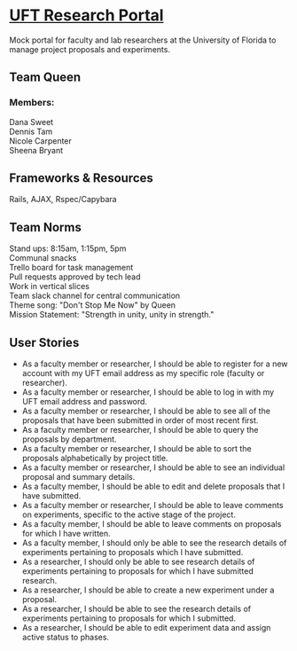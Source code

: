 # [UFT Research Portal](https://uft-research-portal.herokuapp.com)

Mock portal for faculty and lab researchers at the University of Florida to manage project proposals and experiments.

## Team Queen
### Members:
Dana Sweet   
Dennis Tam   
Nicole Carpenter   
Sheena Bryant   


## Frameworks & Resources

Rails, AJAX, Rspec/Capybara

## Team Norms

Stand ups: 8:15am, 1:15pm, 5pm   
Communal snacks   
Trello board for task management   
Pull requests approved by tech lead   
Work in vertical slices   
Team slack channel for central communication   
Theme song: "Don't Stop Me Now" by Queen   
Mission Statement: "Strength in unity, unity in strength."   


## User Stories
* As a faculty member or researcher, I should be able to register for a new account with my UFT email address as my specific role (faculty or researcher).
* As a faculty member or researcher, I should be able to log in with my UFT email address and password.
* As a faculty member or researcher, I should be able to see all of the proposals that have been submitted in order of most recent first.
* As a faculty member or researcher, I should be able to query the proposals by department.
* As a faculty member or researcher, I should be able to sort the proposals alphabetically by project title.
* As a faculty member or researcher, I should be able to see an individual proposal and summary details.
* As a faculty member, I should be able to edit and delete proposals that I have submitted.
* As a faculty member or researcher, I should be able to leave comments on experiments, specific to the active stage of the project.
* As a faculty member, I should be able to leave comments on proposals for which I have written.
* As a faculty member, I should only be able to see the research details of experiments pertaining to proposals which I have submitted.
* As a researcher, I should only be able to see research details of experiments pertaining to proposals for which I have submitted research.
* As a researcher, I should be able to create a new experiment under a proposal.
* As a researcher, I should be able to see the research details of experiments pertaining to proposals for which I submitted.
* As a researcher, I should be able to edit experiment data and assign active status to phases.
